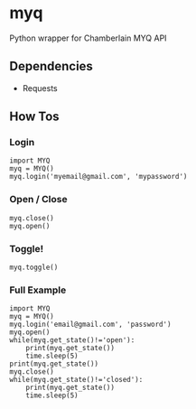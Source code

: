 # myq
Python wrapper for Chamberlain MYQ API

## Dependencies
* Requests

## How Tos
### Login
```
import MYQ
myq = MYQ()
myq.login('myemail@gmail.com', 'mypassword')
```
### Open / Close
```
myq.close()
myq.open()
```
### Toggle!
```
myq.toggle()
```

### Full Example
```
import MYQ
myq = MYQ()
myq.login('email@gmail.com', 'password')
myq.open()
while(myq.get_state()!='open'):
    print(myq.get_state())
    time.sleep(5)
print(myq.get_state())
myq.close()
while(myq.get_state()!='closed'):
    print(myq.get_state())
    time.sleep(5)
```
